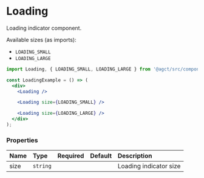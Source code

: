 # Loading

Loading indicator component.

Available sizes (as imports):
- `LOADING_SMALL`
- `LOADING_LARGE`


```jsx
import Loading, { LOADING_SMALL, LOADING_LARGE } from '@agct/src/components/Loading/Loading';

const LoadingExample = () => (
  <div>
    <Loading />

    <Loading size={LOADING_SMALL} />

    <Loading size={LOADING_LARGE} />
  </div>
);
```


### Properties

| Name     | Type     | Required | Default  | Description               |
|:---------|:---------|:---------|:---------|:--------------------------|
| size     | `string` |          |          | Loading indicator size    |
